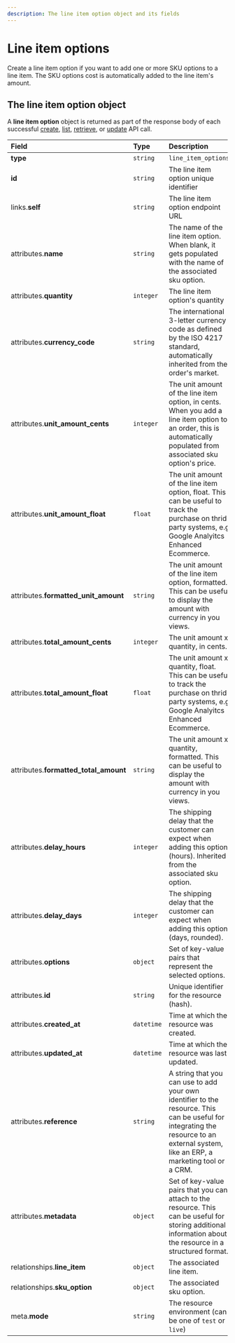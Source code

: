 ```yaml
---
description: The line item option object and its fields
---
```


# Line item options

Create a line item option if you want to add one or more SKU options to a line item. The SKU options cost is automatically added to the line item's amount.

## The line item option object

A **line item option** object is returned as part of the response body of each successful [create](https://docs.commercelayer.io/api/resources/line_item_options/create_line_item_option), [list](https://docs.commercelayer.io/api/resources/line_item_options/list_line_item_options), [retrieve](https://docs.commercelayer.io/api/resources/line_item_options/retrieve_line_item_option), or [update](https://docs.commercelayer.io/api/resources/line_item_options/update_line_item_option) API call.

| Field | Type | Description |
| :--- | :--- | :--- |
| **type** | `string` | `line_item_options` |
| **id** | `string` | The line item option unique identifier |
| links.**self** | `string` | The line item option endpoint URL |
| attributes.**name** | `string` | The name of the line item option. When blank, it gets populated with the name of the associated sku option. |
| attributes.**quantity** | `integer` | The line item option's quantity |
| attributes.**currency\_code** | `string` | The international 3-letter currency code as defined by the ISO 4217 standard, automatically inherited from the order's market. |
| attributes.**unit\_amount\_cents** | `integer` | The unit amount of the line item option, in cents. When you add a line item option to an order, this is automatically populated from associated sku option's price. |
| attributes.**unit\_amount\_float** | `float` | The unit amount of the line item option, float. This can be useful to track the purchase on thrid party systems, e.g Google Analyitcs Enhanced Ecommerce. |
| attributes.**formatted\_unit\_amount** | `string` | The unit amount of the line item option, formatted. This can be useful to display the amount with currency in you views. |
| attributes.**total\_amount\_cents** | `integer` | The unit amount x quantity, in cents. |
| attributes.**total\_amount\_float** | `float` | The unit amount x quantity, float. This can be useful to track the purchase on thrid party systems, e.g Google Analyitcs Enhanced Ecommerce. |
| attributes.**formatted\_total\_amount** | `string` | The unit amount x quantity, formatted. This can be useful to display the amount with currency in you views. |
| attributes.**delay\_hours** | `integer` | The shipping delay that the customer can expect when adding this option \(hours\). Inherited from the associated sku option. |
| attributes.**delay\_days** | `integer` | The shipping delay that the customer can expect when adding this option \(days, rounded\). |
| attributes.**options** | `object` | Set of key-value pairs that represent the selected options. |
| attributes.**id** | `string` | Unique identifier for the resource \(hash\). |
| attributes.**created\_at** | `datetime` | Time at which the resource was created. |
| attributes.**updated\_at** | `datetime` | Time at which the resource was last updated. |
| attributes.**reference** | `string` | A string that you can use to add your own identifier to the resource. This can be useful for integrating the resource to an external system, like an ERP, a marketing tool or a CRM. |
| attributes.**metadata** | `object` | Set of key-value pairs that you can attach to the resource. This can be useful for storing additional information about the resource in a structured format. |
| relationships.**line\_item** | `object` | The associated line item. |
| relationships.**sku\_option** | `object` | The associated sku option. |
| meta.**mode** | `string` | The resource environment \(can be one of `test` or `live`\) |

